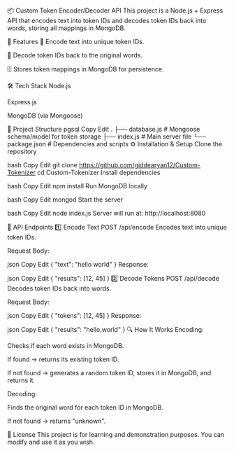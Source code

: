 📦 Custom Token Encoder/Decoder API
This project is a Node.js + Express API that encodes text into token IDs and decodes token IDs back into words, storing all mappings in MongoDB.

🚀 Features
🔢 Encode text into unique token IDs.

🔄 Decode token IDs back to the original words.

🗄 Stores token mappings in MongoDB for persistence.

🛠 Tech Stack
Node.js

Express.js

MongoDB (via Mongoose)

📂 Project Structure
pgsql
Copy
Edit
.
├── database.js       # Mongoose schema/model for token storage
├── index.js          # Main server file
└── package.json      # Dependencies and scripts
⚙️ Installation & Setup
Clone the repository

bash
Copy
Edit
git clone https://github.com/giddearyan12/Custom-Tokenizer
cd Custom-Tokenizer
Install dependencies

bash
Copy
Edit
npm install
Run MongoDB locally

bash
Copy
Edit
mongod
Start the server

bash
Copy
Edit
node index.js
Server will run at: http://localhost:8080

📌 API Endpoints
1️⃣ Encode Text
POST /api/encode
Encodes text into unique token IDs.

Request Body:

json
Copy
Edit
{
  "text": "hello world"
}
Response:

json
Copy
Edit
{
  "results": [12, 45]
}
2️⃣ Decode Tokens
POST /api/decode
Decodes token IDs back into words.

Request Body:

json
Copy
Edit
{
  "tokens": [12, 45]
}
Response:

json
Copy
Edit
{
  "results": "hello,world"
}
🔍 How It Works
Encoding:

Checks if each word exists in MongoDB.

If found → returns its existing token ID.

If not found → generates a random token ID, stores it in MongoDB, and returns it.

Decoding:

Finds the original word for each token ID in MongoDB.

If not found → returns "unknown".

📜 License
This project is for learning and demonstration purposes.
You can modify and use it as you wish.
